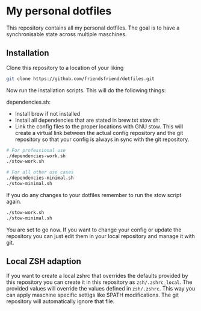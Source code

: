 # My personal dotfiles

This repository contains all my personal dotfiles.
The goal is to have a synchronisable state across multiple maschines.

## Installation

Clone this repository to a location of your liking

```bash
git clone https://github.com/friendsfriend/dotfiles.git
```

Now run the installation scripts. This will do the following things:

dependencies.sh:

- Install brew if not installed
- Install all dependencies that are stated in brew.txt
  stow.sh:
- Link the config files to the proper locations with GNU stow. This will create a virtual link between the actual config repository and the git repository so that your config is always in sync with the git repository.

```bash
# For professional use
./dependencies-work.sh
./stow-work.sh

# For all other use cases
./dependencies-minimal.sh
./stow-minimal.sh
```

If you do any changes to your dotfiles remember to run the stow script again.

```bash
./stow-work.sh
./stow-minimal.sh
```

You are set to go now.
If you want to change your config or update the repository you can just edit them in your local repository and manage it with git.

## Local ZSH adaption

If you want to create a local zshrc that overrides the defaults provided by this repository you can create it in this repository as `zsh/.zshrc_local`.
The provided values will override the values defined in `zsh/.zshrc`.
This way you can apply maschine specific settigs like $PATH modifications.
The git repository will automatically ignore that file.
